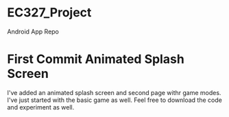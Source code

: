 # EC327_Project
Android App Repo

# First Commit Animated Splash Screen

I've added an animated splash screen and second page withr game modes. I've just started with the basic game as well. Feel free to download the code and experiment as well.
